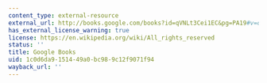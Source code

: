```yaml
---
content_type: external-resource
external_url: http://books.google.com/books?id=qVNLt3Cei1EC&pg=PA19#v=onepage
has_external_license_warning: true
license: https://en.wikipedia.org/wiki/All_rights_reserved
status: ''
title: Google Books
uid: 1c0d6da9-1514-49a0-bc98-9c12f9071f94
wayback_url: ''
---
```

